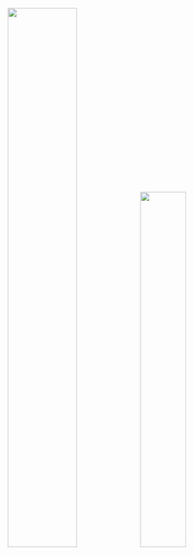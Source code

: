 <!-- ![Profile views](https://gpvc.arturio.dev/tae898) -->

<!-- [![Tae's GitHub stats](https://github-readme-stats.vercel.app/api?username=tae898&show_icons=true&count_private=true)](https://github.com/tae898)

[![Top Langs](https://github-readme-stats.vercel.app/api/top-langs/?username=tae898)](https://github.com/tae898)
 -->
<p align="center">

<img width="53%"  src="https://github-readme-stats.vercel.app/api?username=tae898&count_private=true&show_icons=true&include_all_commits=false&hide_border=true&hide_title=true" />

<img width="43%"  src="https://github-readme-streak-stats.herokuapp.com/?user=tae898&hide_border=true" />

</p>

